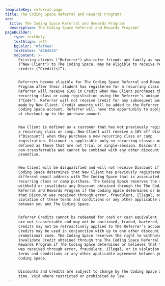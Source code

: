 ```yaml
---
templateKey: referral-page
title: The Coding Space Referral and Rewards Program!
seo:
  title: The Coding Space Referral and Rewards Program!
  description: The Coding Space Referral and Rewards Program!
pageBuilder:
  - type: textOnly
    textAlign: left
    bgColor: "#faf6ee"
    textColor: "#264548"
    mdContent: >-
      Existing clients ("Referrer") who refer friends and family as new clients
      (“New Client") to The Coding Space, may be eligible to receive referral
      credits (“Credit(s)”).


      Referrers become eligible for The Coding Space Referral and Rewards
      Program after their student has registered for a recurring class or camp.
      Referrer will receive $100 in Credit when New Client purchases their first
      recurring class or camp registration using the Referrer’s unique code
      (“Code”). Referrer will not receive Credit for any subsequent purchase(s)
      made by New Client. Credit amounts will be added to the Referrer's The
      Coding Space account. Referrer will have the opportunity to apply Credits
      at checkout up to the purchase amount.


      New Client is defined as a customer that has not previously registered for
      a recurring class or camp. New Client will receive a 10% off discount
      (“Discount”) when they purchase a new recurring class or camp
      registration. Discount is applicable only on recurring classes or camps,
      defined as those that are not trial or single-session. Discount is
      non-transferrable and cannot be combined with any other discount or
      promotion.


      New Client will be disqualified and will not receive Discount if The
      Coding Space determines that New Client has previously registered under a
      different email address with The Coding Space that is associated with a
      recurring class or camp purchase. The Coding Space reserves the right to
      withhold or invalidate any Discount obtained through the The Coding Space
      Referral and Rewards Program if The Coding Space determines or believes
      that Discount was received through error, fraudulent, illegal, or in
      violation of these terms and conditions or any other applicable agreement
      between you and The Coding Space.


      Referrer Credits cannot be redeemed for cash or cash equivalent. Credits
      are not transferable and may not be auctioned, traded, bartered, or sold.
      Credits may not be retroactively applied to the Referrer’s account.
      Credits may be used in conjunction with up to one other discount or
      promotional code. The Coding Space reserves the right to withhold or
      invalidate Credit obtained through the The Coding Space Referral and
      Rewards Program if The Coding Space determines or believes that the Credit
      was received through error, fraudulent, illegal, or in violation of these
      terms and conditions or any other applicable agreement between you and The
      Coding Space.


      Discounts and Credits are subject to change by The Coding Space at any
      time. Void where restricted or prohibited by law.
---
```

